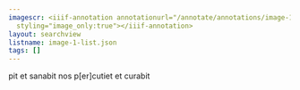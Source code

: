 ```yaml
---
imagescr: <iiif-annotation annotationurl="/annotate/annotations/image-1-002.json"
  styling="image_only:true"></iiif-annotation>
layout: searchview
listname: image-1-list.json
tags: []
---
```

pit et sanabit nos p[er]cutiet et curabit